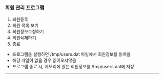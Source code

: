 
### 회원 관리 프로그램



1. 회원등록
2. 회원 목록 보기
3. 회원정보수정하기
4. 회원삭제하기
5. 종료
- 프로그램을 실행하면 /tmp/users.dat 파일에서 회원정보를 읽어옴
- 해당 파일이 없을 경우 읽어오지않음
- 프로그램 종료 시, 메모리에 있는 회원정보를 /tmp/users.dat에 저장

---

